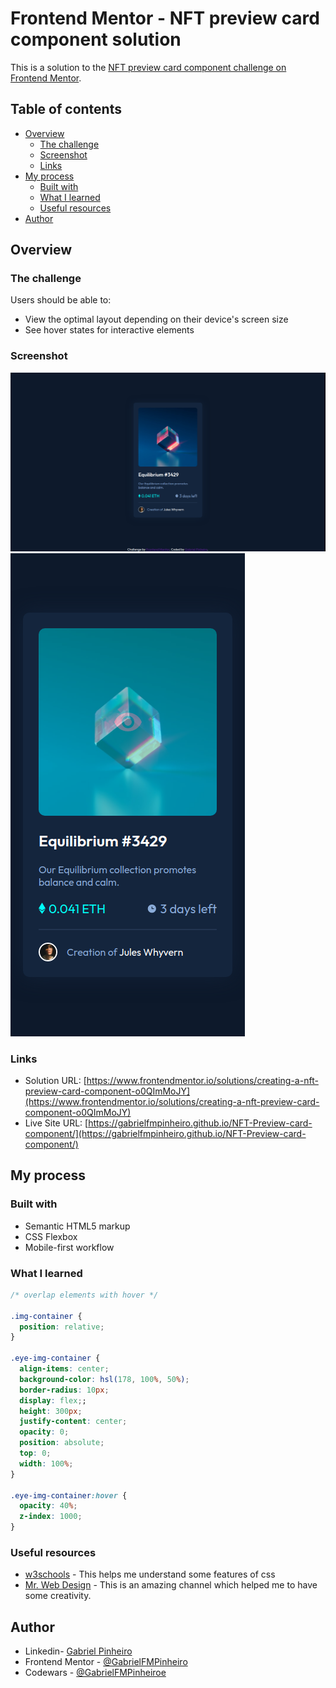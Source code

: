# Frontend Mentor - NFT preview card component solution

This is a solution to the [NFT preview card component challenge on Frontend Mentor](https://www.frontendmentor.io/challenges/nft-preview-card-component-SbdUL_w0U).

## Table of contents

- [Overview](#overview)
  - [The challenge](#the-challenge)
  - [Screenshot](#screenshot)
  - [Links](#links)
- [My process](#my-process)
  - [Built with](#built-with)
  - [What I learned](#what-i-learned)
  - [Useful resources](#useful-resources)
- [Author](#author)

## Overview

### The challenge

Users should be able to:

- View the optimal layout depending on their device's screen size
- See hover states for interactive elements

### Screenshot

![](./design/my_project-desktop.png)
![](./design/my_project_phone.png)

### Links

- Solution URL: [https://www.frontendmentor.io/solutions/creating-a-nft-preview-card-component-o0QImMoJY](https://www.frontendmentor.io/solutions/creating-a-nft-preview-card-component-o0QImMoJY)
- Live Site URL: [https://gabrielfmpinheiro.github.io/NFT-Preview-card-component/](https://gabrielfmpinheiro.github.io/NFT-Preview-card-component/)

## My process

### Built with

- Semantic HTML5 markup
- CSS Flexbox
- Mobile-first workflow

### What I learned

```css
/* overlap elements with hover */

.img-container {
  position: relative;
}

.eye-img-container {
  align-items: center;
  background-color: hsl(178, 100%, 50%);
  border-radius: 10px;
  display: flex;;
  height: 300px;
  justify-content: center;
  opacity: 0;
  position: absolute;
  top: 0;
  width: 100%;
}

.eye-img-container:hover {
  opacity: 40%;
  z-index: 1000;
}
```
### Useful resources

- [w3schools](https://www.w3schools.com/css/) - This helps me understand some features of css
- [Mr. Web Design](https://www.youtube.com/channel/UCKwgH3vASrD2brd1l2m6NHw) - This is an amazing channel which helped me to have some creativity.

## Author

- Linkedin- [Gabriel Pinheiro](https://www.linkedin.com/feed/)
- Frontend Mentor - [@GabrielFMPinheiro](https://www.frontendmentor.io/profile/GabrielFMPinheiro)
- Codewars - [@GabrielFMPinheiroe](https://www.codewars.com/users/GabrielFMPinheiro)
